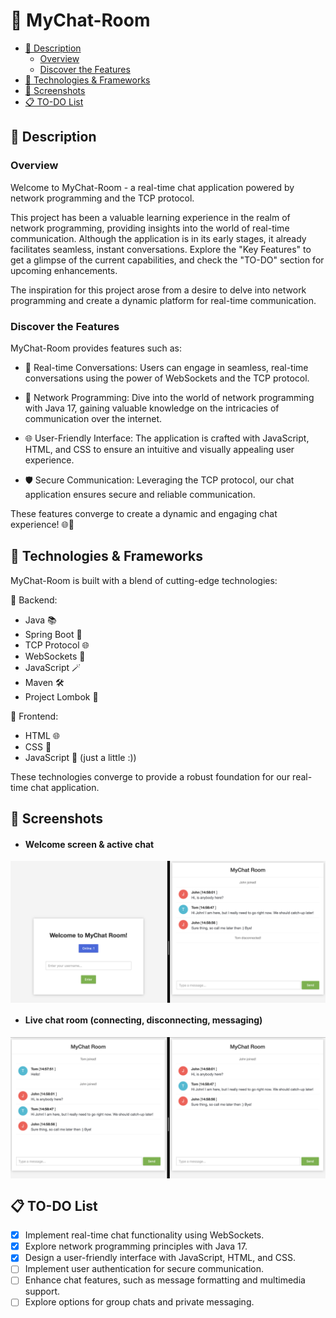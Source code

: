 # 🚀 MyChat-Room

* [📝 Description](#description)
  * [Overview](#overview)
  * [Discover the Features](#features)
* [🔧 Technologies & Frameworks](#technologies)
* [📸 Screenshots](#screenshots)
* [📋 TO-DO List](#todo)
## <a name="description"></a> 📝 Description

### <a name="overview"></a> Overview
Welcome to MyChat-Room - a real-time chat application powered by network programming and the TCP protocol.

This project has been a valuable learning experience in the realm of network programming, providing insights into the world of real-time communication. Although the application is in its early stages, it already facilitates seamless, instant conversations. Explore the "Key Features" to get a glimpse of the current capabilities, and check the "TO-DO" section for upcoming enhancements.

The inspiration for this project arose from a desire to delve into network programming and create a dynamic platform for real-time communication.

### <a name="features"></a> Discover the Features

MyChat-Room provides features such as:

* 🔄 Real-time Conversations: Users can engage in seamless, real-time conversations using the power of WebSockets and the TCP protocol.

* 🚀 Network Programming: Dive into the world of network programming with Java 17, gaining valuable knowledge on the intricacies of communication over the internet.

* 🌐 User-Friendly Interface: The application is crafted with JavaScript, HTML, and CSS to ensure an intuitive and visually appealing user experience.

* 🛡️ Secure Communication: Leveraging the TCP protocol, our chat application ensures secure and reliable communication.

These features converge to create a dynamic and engaging chat experience! 🌐💬

## <a name="technologies"></a> 🔧 Technologies & Frameworks

MyChat-Room is built with a blend of cutting-edge technologies:

🚀 Backend:

* Java 📚
* Spring Boot 🏃
* TCP Protocol 🌐
* WebSockets 🚀
* JavaScript 🪄
* Maven 🛠️
* Project Lombok 🧰

🎨 Frontend:

* HTML 🌐
* CSS 🎨
* JavaScript 🌼 (just a little :))

These technologies converge to provide a robust foundation for our real-time chat application.

## <a name="screenshots"></a> 📸 Screenshots

* #### Welcome screen & active chat

<img src="screenshots/join_chat.png" alt="login" align="center" width="800">
<br>

* #### Live chat room (connecting, disconnecting, messaging)

<img src="screenshots/main_chat.png" alt="chat-room" align="center" width="800">


## <a name="todo"></a> 📋 TO-DO List

- [x] Implement real-time chat functionality using WebSockets.
- [x] Explore network programming principles with Java 17.
- [x] Design a user-friendly interface with JavaScript, HTML, and CSS.
- [ ] Implement user authentication for secure communication.
- [ ] Enhance chat features, such as message formatting and multimedia support.
- [ ] Explore options for group chats and private messaging.
